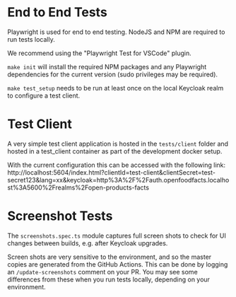 # End to End Tests

Playwright is used for end to end testing. NodeJS and NPM are required to run tests locally.

We recommend using the "Playwright Test for VSCode" plugin.

`make init` will install the required NPM packages and any Playwright dependencies for the current version (sudo privileges may be required).

`make test_setup` needs to be run at least once on the local Keycloak realm to configure a test client.

# Test Client

A very simple test client application is hosted in the `tests/client` folder and hosted in a test_client container as part of the development docker setup.

With the current configuration this can be accessed with the following link: http://localhost:5604/index.html?clientId=test-client&clientSecret=test-secret123&lang=xx&keycloak=http%3A%2F%2Fauth.openfoodfacts.localhost%3A5600%2Frealms%2Fopen-products-facts

# Screenshot Tests

The `screenshots.spec.ts` module captures full screen shots to check for UI changes between builds, e.g. after Keycloak upgrades.

Screen shots are very sensitive to the environment, and so the master copies are generated from the GitHub Actions. This can be done by logging an `/update-screenshots` comment on your PR.  You may see some differences from these when you run tests locally, depending on your environment.

